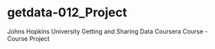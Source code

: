 # getdata-012_Project
Johns Hopkins University Getting and Sharing Data Coursera Course - Course Project
